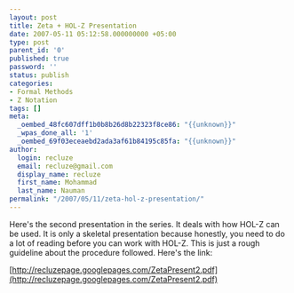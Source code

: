 ```yaml
---
layout: post
title: Zeta + HOL-Z Presentation
date: 2007-05-11 05:12:58.000000000 +05:00
type: post
parent_id: '0'
published: true
password: ''
status: publish
categories:
- Formal Methods
- Z Notation
tags: []
meta:
  _oembed_48fc607dff1b0b8b26d8b22323f8ce86: "{{unknown}}"
  _wpas_done_all: '1'
  _oembed_69f03eceaebd2ada3af61b84195c85fa: "{{unknown}}"
author:
  login: recluze
  email: recluze@gmail.com
  display_name: recluze
  first_name: Mohammad
  last_name: Nauman
permalink: "/2007/05/11/zeta-hol-z-presentation/"
---
```

Here's the second presentation in the series. It deals with how HOL-Z can be used. It is only a skeletal presentation because honestly, you need to do a lot of reading before you can work with HOL-Z. This is just a rough guideline about the procedure followed. Here's the link:

[http://recluzepage.googlepages.com/ZetaPresent2.pdf](http://recluzepage.googlepages.com/ZetaPresent2.pdf)

